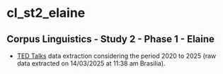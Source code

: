 # cl_st2_elaine
## Corpus Linguistics - Study 2 - Phase 1 - Elaine

- [TED Talks](https://www.ted.com/talks) data extraction considering the period 2020 to 2025 (raw data extracted on 14/03/2025 at 11:38 am Brasilia).
